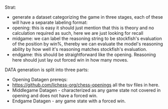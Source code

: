 
Strat: 

 - generate a dataset categorizing the game in three stages, each of these will have a separate labeling format: 
  - opening: this is easy it should just mention that this is theory and no calculation required as such, here we are just looking for recall
  - midgame: we can label the reasoning string to be stockfish's evaluation of the position by win%, thereby we can evaluate the model's reasoning ability by how well it's reasoning matches stockfish's evaluation. 
  - endgame: this should be straightforward like the opening. Reasoning here should just lay out forced win in how many moves. 

DATA generation is split into three parts: 
 - Opening Datagen
  prereqs: 
  - https://github.com/lichess-org/chess-openings all the tsv files in here. 
 - Middlegame Datagen - characterized as any game state not covered in opening and does not have a forced win. 
 - Endgame Datagen - any game state with a forced win. 
